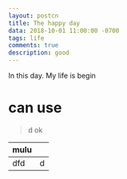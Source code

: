 ```yaml
---
layout: postcn
title: The happy day
data: 2018-10-01 11:00:00 -0700
tags: life
comments: true
description: good
---
```


In this day. My life is begin

# can use 

>d ok 

|mulu||
|---|---|
|dfd|d|

